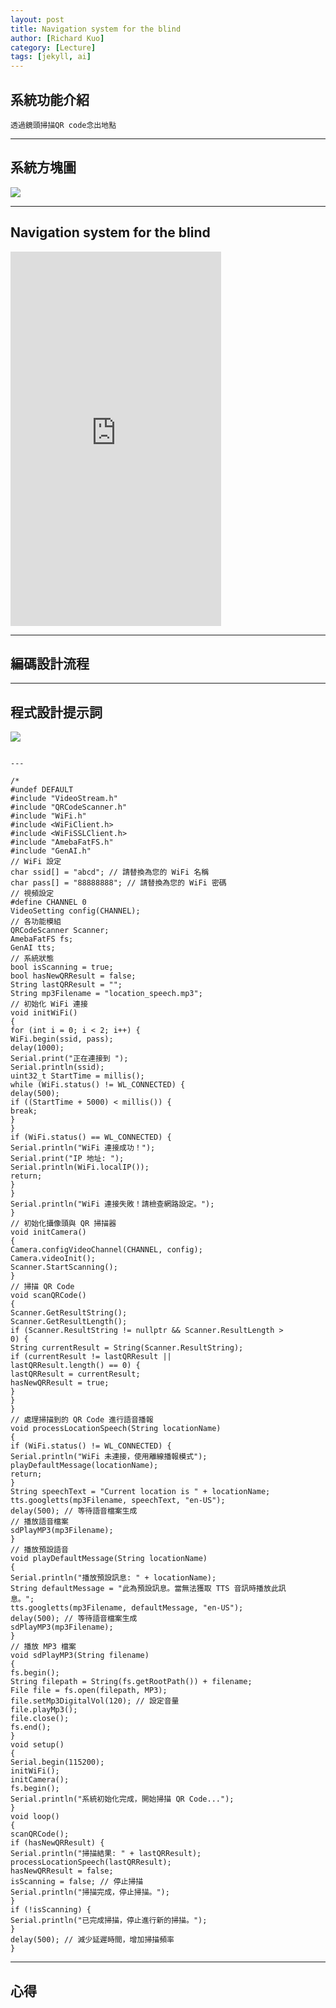 ```yaml
---
layout: post
title: Navigation system for the blind
author: [Richard Kuo]
category: [Lecture]
tags: [jekyll, ai]
---
```

## 系統功能介紹
```
透過鏡頭掃描QR code念出地點
```
---
## 系統方塊圖
![](https://github.com/peiyu525/MCU-project/blob/main/_posts/%E7%B3%BB%E7%B5%B1%E6%96%B9%E5%A1%8A%E5%9C%96.jpg?raw=true)

---
## Navigation system for the blind

<iframe width="337" height="599" src="https://www.youtube.com/embed/5r9KPE47gI4" title="盲人導航系統" frameborder="0" allow="accelerometer; autoplay; clipboard-write; encrypted-media; gyroscope; picture-in-picture; web-share" referrerpolicy="strict-origin-when-cross-origin" allowfullscreen></iframe>

---
## 編碼設計流程

---
## 程式設計提示詞
![](https://github.com/peiyu525/MCU-project/blob/main/_posts/%E7%9B%B2%E4%BA%BA%E5%B0%8E%E8%88%AA.png?raw=true)
```

---

/*
#undef DEFAULT
#include "VideoStream.h"
#include "QRCodeScanner.h"
#include "WiFi.h"
#include <WiFiClient.h>
#include <WiFiSSLClient.h>
#include "AmebaFatFS.h"
#include "GenAI.h"
// WiFi 設定
char ssid[] = "abcd"; // 請替換為您的 WiFi 名稱
char pass[] = "88888888"; // 請替換為您的 WiFi 密碼
// 視頻設定
#define CHANNEL 0
VideoSetting config(CHANNEL);
// 各功能模組
QRCodeScanner Scanner;
AmebaFatFS fs;
GenAI tts;
// 系統狀態
bool isScanning = true;
bool hasNewQRResult = false;
String lastQRResult = "";
String mp3Filename = "location_speech.mp3";
// 初始化 WiFi 連接
void initWiFi()
{
for (int i = 0; i < 2; i++) {
WiFi.begin(ssid, pass);
delay(1000);
Serial.print("正在連接到 ");
Serial.println(ssid);
uint32_t StartTime = millis();
while (WiFi.status() != WL_CONNECTED) {
delay(500);
if ((StartTime + 5000) < millis()) {
break;
}
}
if (WiFi.status() == WL_CONNECTED) {
Serial.println("WiFi 連接成功！");
Serial.print("IP 地址: ");
Serial.println(WiFi.localIP());
return;
}
}
Serial.println("WiFi 連接失敗！請檢查網路設定。");
}
// 初始化攝像頭與 QR 掃描器
void initCamera()
{
Camera.configVideoChannel(CHANNEL, config);
Camera.videoInit();
Scanner.StartScanning();
}
// 掃描 QR Code
void scanQRCode()
{
Scanner.GetResultString();
Scanner.GetResultLength();
if (Scanner.ResultString != nullptr && Scanner.ResultLength >
0) {
String currentResult = String(Scanner.ResultString);
if (currentResult != lastQRResult ||
lastQRResult.length() == 0) {
lastQRResult = currentResult;
hasNewQRResult = true;
}
}
}
// 處理掃描到的 QR Code 進行語音播報
void processLocationSpeech(String locationName)
{
if (WiFi.status() != WL_CONNECTED) {
Serial.println("WiFi 未連接，使用離線播報模式");
playDefaultMessage(locationName);
return;
}
String speechText = "Current location is " + locationName;
tts.googletts(mp3Filename, speechText, "en-US");
delay(500); // 等待語音檔案生成
// 播放語音檔案
sdPlayMP3(mp3Filename);
}
// 播放預設語音
void playDefaultMessage(String locationName)
{
Serial.println("播放預設訊息: " + locationName);
String defaultMessage = "此為預設訊息。當無法獲取 TTS 音訊時播放此訊
息。";
tts.googletts(mp3Filename, defaultMessage, "en-US");
delay(500); // 等待語音檔案生成
sdPlayMP3(mp3Filename);
}
// 播放 MP3 檔案
void sdPlayMP3(String filename)
{
fs.begin();
String filepath = String(fs.getRootPath()) + filename;
File file = fs.open(filepath, MP3);
file.setMp3DigitalVol(120); // 設定音量
file.playMp3();
file.close();
fs.end();
}
void setup()
{
Serial.begin(115200);
initWiFi();
initCamera();
fs.begin();
Serial.println("系統初始化完成，開始掃描 QR Code...");
}
void loop()
{
scanQRCode();
if (hasNewQRResult) {
Serial.println("掃描結果: " + lastQRResult);
processLocationSpeech(lastQRResult);
hasNewQRResult = false;
isScanning = false; // 停止掃描
Serial.println("掃描完成，停止掃描。");
}
if (!isScanning) {
Serial.println("已完成掃描，停止進行新的掃描。");
}
delay(500); // 減少延遲時間，增加掃描頻率
}
```
---

## 心得

